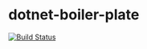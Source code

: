 # dotnet-boiler-plate
[![Build Status](https://travis-ci.org/sefacan/dotnetboilerplate.svg?branch=master)](https://travis-ci.org/sefacan/dotnetboilerplate)
